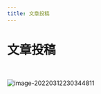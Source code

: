 ```yaml
---
title: 文章投稿
---
```


# 文章投稿

<a-alert type="success" message="" description="作为一个开源的文库，当然最需要的是大家一起为开源贡献一份力量，文库接受漏洞研究，代码审计，攻防姿势等各个方向的文章投稿，师傅们只需要按照已有文章的模版编写就可以啦，投稿邮箱：ameliezoie6230@gmail.com (推荐在语雀中编写好后，发送分享链接至邮箱中，更加方便更加便捷)" showIcon>
</a-alert>
<br/>



![image-20220312230344811](https://security-1310978225.cos.ap-beijing.myqcloud.com/public/img/image-20220312230344811.png)

